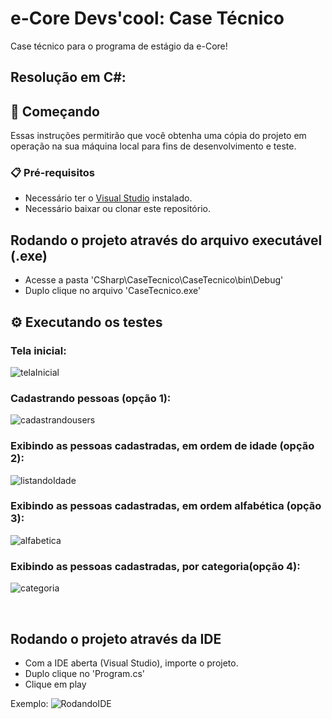 # e-Core Devs'cool: Case Técnico

Case técnico para o programa de estágio da e-Core!

## Resolução em C#:

## 🚀 Começando

Essas instruções permitirão que você obtenha uma cópia do projeto em operação na sua máquina local para fins de desenvolvimento e teste.

### 📋 Pré-requisitos

* Necessário ter o [Visual Studio](https://visualstudio.microsoft.com/pt-br/downloads/) instalado.
* Necessário baixar ou clonar este repositório.

## Rodando o projeto através do arquivo executável (.exe)

* Acesse a pasta 'CSharp\CaseTecnico\CaseTecnico\bin\Debug'
* Duplo clique no arquivo 'CaseTecnico.exe'

## ⚙️ Executando os testes

### Tela inicial:
![telaInicial](https://user-images.githubusercontent.com/72152596/185811106-4c60db43-ed5a-4ebd-afa0-8dc4d406f840.png)



### Cadastrando pessoas (opção 1):
![cadastrandousers](https://user-images.githubusercontent.com/72152596/185811112-38799057-b617-4ddb-8e66-bee74d7507e8.png)



### Exibindo as pessoas cadastradas, em ordem de idade (opção 2):
![listandoIdade](https://user-images.githubusercontent.com/72152596/185811117-189b470b-98b6-4140-a69e-7d86b626f28f.png)



### Exibindo as pessoas cadastradas, em ordem alfabética (opção 3):
![alfabetica](https://user-images.githubusercontent.com/72152596/185811118-22d78503-39f5-47e5-bba0-92722322d944.png)


### Exibindo as pessoas cadastradas, por categoria(opção 4):
![categoria](https://user-images.githubusercontent.com/72152596/185811120-84f69f2e-f766-4e97-8efc-c5e8ed0819be.png)


<br>

## Rodando o projeto através da IDE

* Com a IDE aberta (Visual Studio), importe o projeto.
* Duplo clique no 'Program.cs'
* Clique em play

Exemplo:
![RodandoIDE](https://user-images.githubusercontent.com/72152596/185811125-2887782e-a8d7-4c5f-8112-b3295fb99e17.png)
